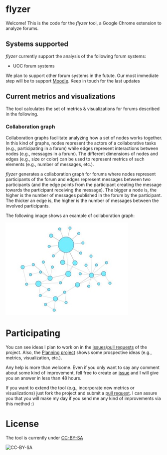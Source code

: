 
# flyzer
Welcome! This is the code for the _flyzer_ tool, a Google Chrome extension to analyze forums. 

## Systems supported
_flyzer_ currently support the analysis of the following forum systems:

* UOC forum systems

We plan to support other forum systems in the futute. Our most immediate step will be to support [Moodle](https://moodle.org). Keep in touch for the last updates

## Current metrics and visualizations

The tool calculates the set of metrics & visualizations for forums described in the following. 

### Collaboration graph

Collaboration graphs facilitate analyzing how a set of nodes works together. In this kind of graphs, nodes represent the actors of a collaborative tasks (e.g., participating in a forum) while edges represent interactions between nodes (e.g., messages in a forum). The different dimensions of nodes and edges (e.g., size or color) can be used to represent metrics of such elements (e.g., number of messages, etc.).

_flyzer_ generates a collaboration graph for forums where nodes represent participants of the forum and edges represent messages between two participants (and the edge points from the participant creating the message towards the participant receiving the message). The bigger a node is, the higher is the number of messages published in the forum by the participant. The thicker an edge is, the higher is the number of messages between the involved participants.

The following image shows an example of collaboration graph:

![Collaboration Graph example](https://github.com/jlcanovas/flyzer/blob/master/examples/exampleGraph.jpg?raw=true?raw=true "Collaboration Graph Example")

# Participating
You can see ideas I plan to work on in the [issues](https://github.com/jlcanovas/flyzer/issues)/[pull requests](https://github.com/jlcanovas/flyzer/pulls) of the project. Also, the [Planning project](https://github.com/jlcanovas/flyzer/projects/3) shows some prospective ideas (e.g., metrics, visualization, etc.).

Any help is more than welcome. Even if you only want to say any comment about some kind of improvement, fell free to create an [issue]([https://github.com/jlcanovas/flyzer/issues](https://github.com/jlcanovas/flyzer/issues)) and I will give you an answer in less than 48 hours. 

If you want to extend the tool (e.g., incorporate new metrics or visualizations) just fork the project and submit a [pull request]([https://github.com/jlcanovas/flyzer/pulls](https://github.com/jlcanovas/flyzer/pulls)). I can assure you that you will make my day if you send me any kind of improvements via this method :)

# License
The tool is currently under [CC-BY-SA]([https://creativecommons.org/licenses/by-sa/4.0/](https://creativecommons.org/licenses/by-sa/4.0/))

![CC-BY-SA](https://i.creativecommons.org/l/by-sa/4.0/88x31.png)
